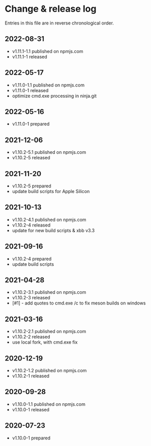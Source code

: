 # Change & release log

Entries in this file are in reverse chronological order.

## 2022-08-31

- v1.11.1-1.1 published on npmjs.com
- v1.11.1-1 released

## 2022-05-17

- v1.11.0-1.1 published on npmjs.com
- v1.11.0-1 released
- optimize cmd.exe processing in ninja.git

## 2022-05-16

- v1.11.0-1 prepared

## 2021-12-06

- v1.10.2-5.1 published on npmjs.com
- v1.10.2-5 released

## 2021-11-20

- v1.10.2-5 prepared
- update build scripts for Apple Silicon

## 2021-10-13

- v1.10.2-4.1 published on npmjs.com
- v1.10.2-4 released
- update for new build scripts & xbb v3.3

## 2021-09-16

- v1.10.2-4 prepared
- update build scripts

## 2021-04-28

- v1.10.2-3.1 published on npmjs.com
- v1.10.2-3 released
- [#1] - add quotes to cmd.exe /c to fix meson builds on windows

## 2021-03-16

- v1.10.2-2.1 published on npmjs.com
- v1.10.2-2 released
- use local fork, with cmd.exe fix

## 2020-12-19

- v1.10.2-1.2 published on npmjs.com
- v1.10.2-1 released

## 2020-09-28

- v1.10.0-1.1 published on npmjs.com
- v1.10.0-1 released

## 2020-07-23

- v1.10.0-1 prepared
